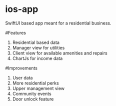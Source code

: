 # ios-app
SwiftUI based app meant for a residential business.

#Features
1. Residential based data
2. Manager view for utilities
3. Client view for available amenities and repairs
4. ChartJs for income data

#Improvements
1. User data
2. More residential perks
3. Upper management view
4. Community events
5. Door unlock feature
